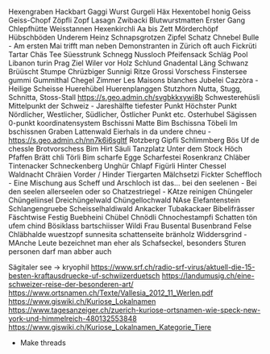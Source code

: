 Hexengraben
Hackbart
Gaggi
Wurst
Gurgeli
Häx
Hexentobel
honig
Geiss
Geiss-Chopf
Zöpfli
Zopf
Lasagn
Zwibacki
Blutwurstmatten
Erster Gang
Chlepfhütte
Weisstannen
Hexenkirchli
Aa bis Zett
Mörderchöpf
Hübschböden
Underem Heinz
Schnapsgrotzen
Zipfel
Schatz
Chnebel
Bulle - Am ersten Mai trifft man neben Demonstranten in Zürich oft auch 
Fickrüti
Tartar
Chäs
Tee
Süesstrunk
Schnegg
Nussloch
Pfeifensack
Schläg
Pool
Libanon
turin
Prag
Ziel
Wiler vor Holz
Schlund
Gnadental
Läng Schwanz
Brüüscht
Stumpe
Chrüzbiger
Sunnigi Ritze
Grossi Vorschess
Finstersee
gummi
Gummithal
Chegel
Zimmer
Les Maisons blanches
Jubelei
Cazzòra - Heilige Scheisse
Huerehübel
Huerenplanggen
Stutzhorn
Nutta, Stugg, Schnitta, Stoss-Stall https://s.geo.admin.ch/svgbkkxywi8b
Schwesterehüsli
Mittelpunkt der Schweiz - Jareshälfte
tiefester Punkt
Höchster Punkt
Nördlicher, Westlicher, Südlicher, Östlicher Punkt etc.
Osterhubel
Sägissen
0-punkt koordinatensystem
Bschissni Matte
Bim Bschissna Töbeli
Im bschissnen Graben
Lattenwald
Eierhals
in da undere chneu - https://s.geo.admin.ch/nn7k6i6sgltf
Rotzberg
Gipfli
Schlimmberg
Bös
Uf de chessle
Brotvorschess
Bim Hirt
Säuli
Tanzplatz
Unter dem Stock
Höch Pfaffen
Brätt
chli Törli
Bim scharfe Egge
Scharfestei
Rosenkranz
Chläber
Tintenacker
Schneckenberg
Unghür
Chlapf
Figürli 
Hinter Chessel
Waldnacht
Chräien
Vorder / Hinder Tiergarten
Mälchsetzi
Fickter
Scheffloch - Eine Mischung aus Scheff und Arschloch ist das...
bei den seelenen - Bei den seelen allerseelen oder so
Chatzestriegel - KAtze reinigen
Chüngeler 
Chüngeliinsel
Dreichüngelwald
Chüngellochwald
NAse
Elefantenstein
Schlangengruebe
Scheisselhaldiwald
Ankacker
Tubakackaer
Bibelifrässer
Fäschtwise
Festig
Buebheini
Chübel
Chnödli
Chnochestampfi
Schatten
tön
ufem chind
Bösiklass
bartschiisser
Wildi Frau
Busental
Busenbrand
Felse
Chläbhalde
wuestzopf
sunnesita 
schattenseite
bränholz
Widdersgrind - MAnche Leute bezeichnet man eher als Schafseckel, besonders Sturen personen darf man abber auch

Sägitaler see -> kryophil
https://www.srf.ch/radio-srf-virus/aktuell-die-15-besten-kraftausdruecke-uf-schwiizerduetsch
https://landumusig.ch/eine-schweizer-reise-der-besonderen-art/
https://www.ortsnamen.ch/Texte/Vallesia_2012_11_Werlen.pdf
https://www.giswiki.ch/Kuriose_Lokalnamen 
https://www.tagesanzeiger.ch/zuerich-kuriose-ortsnamen-wie-speck-new-york-und-himmelreich-480132553848 
https://www.giswiki.ch/Kuriose_Lokalnamen_Kategorie_Tiere

* Make threads